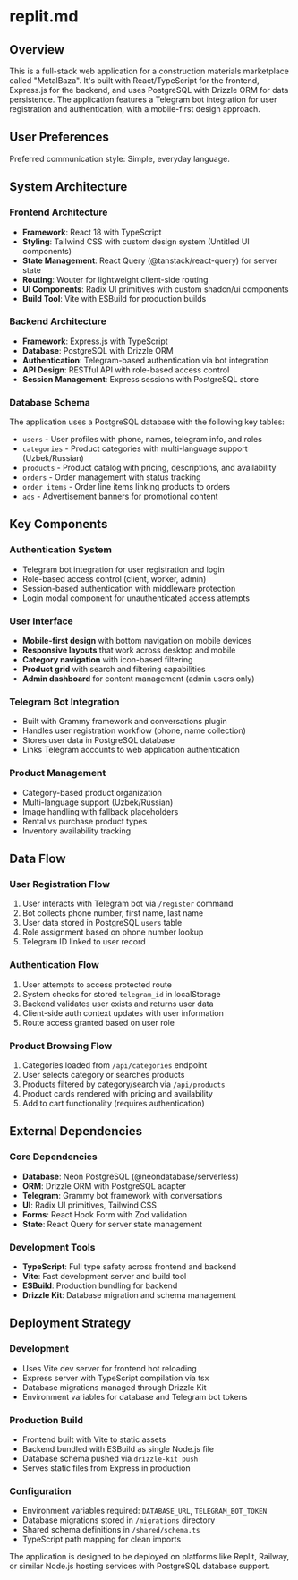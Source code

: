 # replit.md

## Overview

This is a full-stack web application for a construction materials marketplace called "MetalBaza". It's built with React/TypeScript for the frontend, Express.js for the backend, and uses PostgreSQL with Drizzle ORM for data persistence. The application features a Telegram bot integration for user registration and authentication, with a mobile-first design approach.

## User Preferences

Preferred communication style: Simple, everyday language.

## System Architecture

### Frontend Architecture
- **Framework**: React 18 with TypeScript
- **Styling**: Tailwind CSS with custom design system (Untitled UI components)
- **State Management**: React Query (@tanstack/react-query) for server state
- **Routing**: Wouter for lightweight client-side routing
- **UI Components**: Radix UI primitives with custom shadcn/ui components
- **Build Tool**: Vite with ESBuild for production builds

### Backend Architecture
- **Framework**: Express.js with TypeScript
- **Database**: PostgreSQL with Drizzle ORM
- **Authentication**: Telegram-based authentication via bot integration
- **API Design**: RESTful API with role-based access control
- **Session Management**: Express sessions with PostgreSQL store

### Database Schema
The application uses a PostgreSQL database with the following key tables:
- `users` - User profiles with phone, names, telegram info, and roles
- `categories` - Product categories with multi-language support (Uzbek/Russian)
- `products` - Product catalog with pricing, descriptions, and availability
- `orders` - Order management with status tracking
- `order_items` - Order line items linking products to orders
- `ads` - Advertisement banners for promotional content

## Key Components

### Authentication System
- Telegram bot integration for user registration and login
- Role-based access control (client, worker, admin)
- Session-based authentication with middleware protection
- Login modal component for unauthenticated access attempts

### User Interface
- **Mobile-first design** with bottom navigation on mobile devices
- **Responsive layouts** that work across desktop and mobile
- **Category navigation** with icon-based filtering
- **Product grid** with search and filtering capabilities
- **Admin dashboard** for content management (admin users only)

### Telegram Bot Integration
- Built with Grammy framework and conversations plugin
- Handles user registration workflow (phone, name collection)
- Stores user data in PostgreSQL database
- Links Telegram accounts to web application authentication

### Product Management
- Category-based product organization
- Multi-language support (Uzbek/Russian)
- Image handling with fallback placeholders
- Rental vs purchase product types
- Inventory availability tracking

## Data Flow

### User Registration Flow
1. User interacts with Telegram bot via `/register` command
2. Bot collects phone number, first name, last name
3. User data stored in PostgreSQL `users` table
4. Role assignment based on phone number lookup
5. Telegram ID linked to user record

### Authentication Flow
1. User attempts to access protected route
2. System checks for stored `telegram_id` in localStorage
3. Backend validates user exists and returns user data
4. Client-side auth context updates with user information
5. Route access granted based on user role

### Product Browsing Flow
1. Categories loaded from `/api/categories` endpoint
2. User selects category or searches products
3. Products filtered by category/search via `/api/products`
4. Product cards rendered with pricing and availability
5. Add to cart functionality (requires authentication)

## External Dependencies

### Core Dependencies
- **Database**: Neon PostgreSQL (@neondatabase/serverless)
- **ORM**: Drizzle ORM with PostgreSQL adapter
- **Telegram**: Grammy bot framework with conversations
- **UI**: Radix UI primitives, Tailwind CSS
- **Forms**: React Hook Form with Zod validation
- **State**: React Query for server state management

### Development Tools
- **TypeScript**: Full type safety across frontend and backend
- **Vite**: Fast development server and build tool
- **ESBuild**: Production bundling for backend
- **Drizzle Kit**: Database migration and schema management

## Deployment Strategy

### Development
- Uses Vite dev server for frontend hot reloading
- Express server with TypeScript compilation via tsx
- Database migrations managed through Drizzle Kit
- Environment variables for database and Telegram bot tokens

### Production Build
- Frontend built with Vite to static assets
- Backend bundled with ESBuild as single Node.js file
- Database schema pushed via `drizzle-kit push`
- Serves static files from Express in production

### Configuration
- Environment variables required: `DATABASE_URL`, `TELEGRAM_BOT_TOKEN`
- Database migrations stored in `/migrations` directory
- Shared schema definitions in `/shared/schema.ts`
- TypeScript path mapping for clean imports

The application is designed to be deployed on platforms like Replit, Railway, or similar Node.js hosting services with PostgreSQL database support.